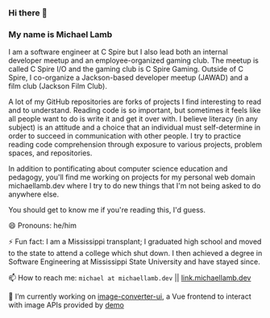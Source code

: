 ### Hi there 👋

### My name is Michael Lamb

I am a software engineer at C Spire but I also lead both an internal developer meetup and an employee-organized gaming club. The meetup is called C Spire I/O and the gaming club is C Spire Gaming. Outside of C Spire, I co-organize a Jackson-based developer meetup (JAWAD) and a film club (Jackson Film Club). 

A lot of my GitHub repositories are forks of projects I find interesting to read and to understand. Reading code is so important, but sometimes it feels like all people want to do is write it and get it over with. I believe literacy (in any subject) is an attitude and a choice that an individual must self-determine in order to succeed in communication with other people. I try to practice reading code comprehension through exposure to various projects, problem spaces, and repositories.

In addition to pontificating about computer science education and pedagogy, you'll find me working on projects for my personal web domain michaellamb.dev where I try to do new things that I'm not being asked to do anywhere else.

You should get to know me if you're reading this, I'd guess.

😄 Pronouns: he/him

⚡ Fun fact: I am a Mississippi transplant; I graduated high school and moved to the state to attend a college which shut down. I then achieved a degree in Software Engineering at Mississippi State University and have stayed since.

📫 How to reach me: `michael at michaellamb.dev` || [link.michaellamb.dev](https://link.michaellamb.dev/)

🔭 I’m currently working on [image-converter-ui][image-converter-ui], a Vue frontend to interact with image APIs provided by [demo][demo]
<!--
**michaellambgelo/michaellambgelo** is a ✨ _special_ ✨ repository because its `README.md` (this file) appears on your GitHub profile.

Here are some ideas to get you started:

- 🔭 I’m currently working on ...
- 🌱 I’m currently learning ...
- 👯 I’m looking to collaborate on ...
- 🤔 I’m looking for help with ...
- 💬 Ask me about ...
- 📫 How to reach me: ...
- 😄 Pronouns: ...
- ⚡ Fun fact: ...
-->

[image-converter-ui]:https://github.com/michaellambgelo/image-converter-ui
[demo]:https://github.com/michaellambgelo/demo
[discord4j]:https://docs.discord4j.com/quickstart
